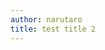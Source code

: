 ```yaml
---
author: narutaro
title: test title 2
---
```

<script src="https://gist.github.com/narutaro/2cc8724fc9141bafe3ed36fec348f8f0.js"></script>
